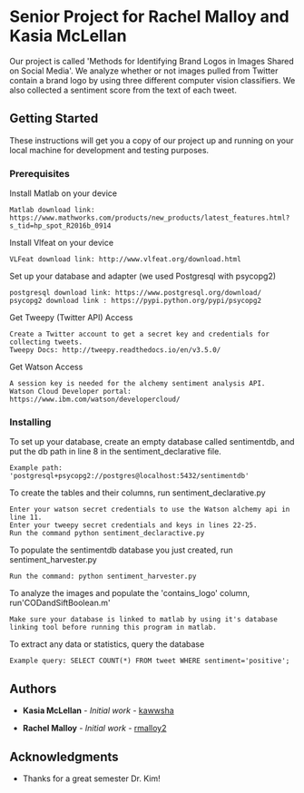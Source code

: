 # Senior Project for Rachel Malloy and Kasia McLellan

Our project is called 'Methods for Identifying Brand Logos in Images Shared on Social Media'. We analyze whether or not images pulled from Twitter contain a brand logo by using three different computer vision classifiers. We also collected a sentiment score from the text of each tweet. 

## Getting Started

These instructions will get you a copy of our project up and running on your local machine for development and testing purposes. 

### Prerequisites

Install Matlab on your device

```
Matlab download link: https://www.mathworks.com/products/new_products/latest_features.html?s_tid=hp_spot_R2016b_0914
```

Install Vlfeat on your device

```
VLFeat download link: http://www.vlfeat.org/download.html
```

Set up your database and adapter (we used Postgresql with psycopg2)

```
postgresql download link: https://www.postgresql.org/download/
psycopg2 download link : https://pypi.python.org/pypi/psycopg2
```

Get Tweepy (Twitter API) Access

```
Create a Twitter account to get a secret key and credentials for collecting tweets. 
Tweepy Docs: http://tweepy.readthedocs.io/en/v3.5.0/
```

Get Watson Access

```
A session key is needed for the alchemy sentiment analysis API.
Watson Cloud Developer portal: https://www.ibm.com/watson/developercloud/
```

### Installing

To set up your database, create an empty database called sentimentdb, and put the db path in line 8 in the sentiment_declarative file.

```
Example path: 'postgresql+psycopg2://postgres@localhost:5432/sentimentdb'
```

To create the tables and their columns, run sentiment_declarative.py 

```
Enter your watson secret credentials to use the Watson alchemy api in line 11.
Enter your tweepy secret credentials and keys in lines 22-25. 
Run the command python sentiment_declaractive.py
```

To populate the sentimentdb database you just created, run sentiment_harvester.py

```
Run the command: python sentiment_harvester.py
```

To analyze the images and populate the 'contains_logo' column, run'CODandSiftBoolean.m'

```
Make sure your database is linked to matlab by using it's database linking tool before running this program in matlab. 
```

To extract any data or statistics, query the database 

```
Example query: SELECT COUNT(*) FROM tweet WHERE sentiment='positive';
```


## Authors

* **Kasia McLellan** - *Initial work* - [kawwsha](https://github.com/kawwsha)

* **Rachel Malloy** - *Initial work* - [rmalloy2](https://github.com/rmalloy2)

## Acknowledgments

* Thanks for a great semester Dr. Kim! 
